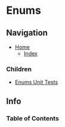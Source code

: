 # Enums

## Navigation

* [Home](/README.md)
  * [Index](/docs/Index.md)

### Children

* [Enums Unit Tests](/src/EnumsUnitTests/README.md)

## Info

### Table of Contents
